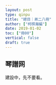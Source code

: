 ```yaml
---
layout: post
type: qinpu
title: "總目｜弟二八冊"
author: ["柯棋瀚編"]
date: 2019-01-02
toc: ["冊00"]
vertical: false
draft: true
---
```



## 琴譜网

建設中，先不要看。
